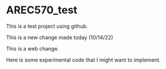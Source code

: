 # AREC570_test

This is a test project using github. 

This is a new change made today (10/14/22)

This is a web change. 

Here is some experimental code that I might want to implement. 